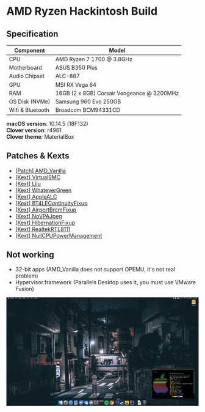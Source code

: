 # AMD Ryzen Hackintosh Build

## Specification
| **Component** | **Model** |
| ------------- | --------- |
| CPU | AMD Ryzen 7 1700 @ 3.8GHz |
| Motherboard | ASUS B350 Plus |
| Audio Chipset | ALC-887 |
| GPU | MSI RX Vega 64 |
| RAM | 16GB (2 x 8GB) Corsair Vengeance @ 3200MHz |
| OS Disk (NVMe) | Samsung 960 Evo 250GB |
| Wifi & Bluetooth | Broadcom BCM94331CD |

**macOS version**: 10.14.5 (18F132)  
**Clover version**: r4961  
**Clover theme**: MaterialBox  

## Patches & Kexts
 - [[Patch] AMD_Vanilla](https://github.com/AMD-OSX/AMD_Vanilla)
 - [[Kext] VirtualSMC](https://github.com/acidanthera/VirtualSMC)
 - [[Kext] Lilu](https://github.com/acidanthera/Lilu)
 - [[Kext] WhateverGreen](https://github.com/acidanthera/WhateverGreen)
 - [[Kext] AppleALC](https://github.com/acidanthera/AppleALC)
 - [[Kext] BT4LEContinuityFixup](https://github.com/acidanthera/BT4LEContiunityFixup)
 - [[Kext] AirportBrcmFixup](https://github.com/acidanthera/AirportBrcmFixup)
 - [[Kext] NoVPAJpeg](https://github.com/vulgo/NoVPAJpeg)
 - [[Kext] HibernationFixup](https://github.com/acidanthera/HibernationFixup)
 - [[Kext] RealtekRTL8111](https://bitbucket.org/RehabMan/os-x-realtek-network/downloads/)
 - [[Kext] NullCPUPowerManagement](https://www.tonymacx86.com/resources/nullcpupowermanagement.268/)  

## Not working
 - 32-bit apps (AMD_Vanilla does not support OPEMU, it's not real problem)
 - Hypervisor.framework (Parallels Desktop uses it, you must use VMware Fusion)

![Screenshot](/screenshot.png?raw=true)
